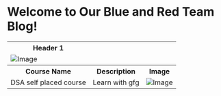<h1>Welcome to Our Blue and Red Team Blog! </h1>

<table>
  <th> Header 1</th>
  <tr></tr>
  <td> 
    <img src= ![yrdy](https://github.com/user-attachments/assets/39640315-04e4-4b30-8d3a-d743a75cab02) alt="Image">
  </td>
            <tr>
                <th>Course Name</th>
                <th>Description</th>
                <th>Image</th>
            </tr>
            <tr>
                <td>DSA self placed course</td>
                <td>Learn with gfg</td>
                <td>
                  <img src=
"https://media.geeksforgeeks.org/wp-content/cdn-uploads/20220519152227/DSA-course-by-Sandeep-Jain-banner.jpg"
                       alt="Image">
              </td>


  
</table>
